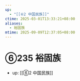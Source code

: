 ```yaml
---
up:
  - "[[⑥2 中国民族]]"
ctime: 2025-03-01T13:33:21+08:00
aliases:
  - 裕固族
mtime: 2025-09-09T12:37:05+08:00
---
```


# ⑥235 裕固族

- up: [[⑥2 中国民族]]
